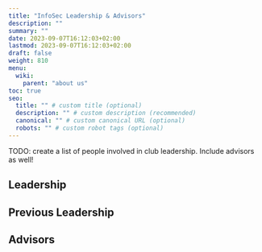 ```yaml
---
title: "InfoSec Leadership & Advisors"
description: ""
summary: ""
date: 2023-09-07T16:12:03+02:00
lastmod: 2023-09-07T16:12:03+02:00
draft: false
weight: 810
menu:
  wiki:
    parent: "about us"
toc: true
seo:
  title: "" # custom title (optional)
  description: "" # custom description (recommended)
  canonical: "" # custom canonical URL (optional)
  robots: "" # custom robot tags (optional)
---
```


TODO: create a list of people involved in club leadership. Include advisors as well!

## Leadership

## Previous Leadership

## Advisors
